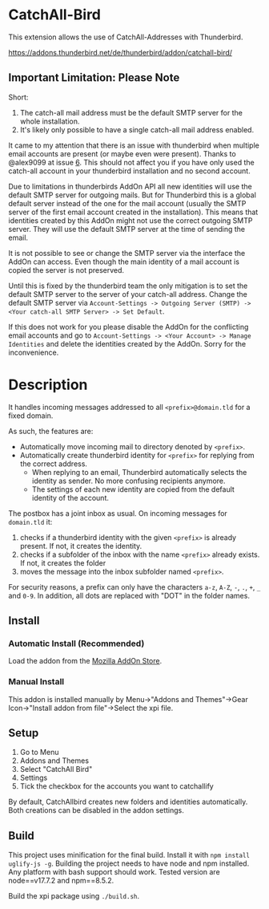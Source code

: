 # CatchAll-Bird
This extension allows the use of CatchAll-Addresses with Thunderbird.

https://addons.thunderbird.net/de/thunderbird/addon/catchall-bird/

## Important Limitation: Please Note
Short:
1. The catch-all mail address must be the default SMTP server for the whole installation.
2. It's likely only possible to have a single catch-all mail address enabled.

It came to my attention that there is an issue with thunderbird when multiple email accounts are present (or maybe even were present). Thanks to @alex9099 at issue [6](https://github.com/Jabb0/CatchAllBird/issues/6).
This should not affect you if you have only used the catch-all account in your thunderbird installation and no second account.

Due to limitations in thunderbirds AddOn API all new identities will use the default SMTP server for outgoing mails. 
But for Thunderbird this is a global default server instead of the one for the mail account (usually the SMTP server of the first email account created in the installation). This means that identities created by this AddOn might not use the correct outgoing SMTP server.
They will use the default SMTP server at the time of sending the email. 

It is not possible to see or change the SMTP server via the interface the AddOn can access. Even though the main identity of a mail account is copied the server is not preserved.

Until this is fixed by the thunderbird team the only mitigation is to set the default SMTP server to the server of your catch-all address.
Change the default SMTP server via `Account-Settings -> Outgoing Server (SMTP) -> <Your catch-all SMTP Server> -> Set Default`.

If this does not work for you please disable the AddOn for the conflicting email accounts and go to `Account-Settings -> <Your Account> -> Manage Identities` and delete the identities created by the AddOn.
Sorry for the inconvenience.

# Description
It handles incoming messages addressed to all `<prefix>@domain.tld` for a fixed domain.

As such, the features are:
- Automatically move incoming mail to directory denoted by `<prefix>`.
- Automatically create thunderbird identity for `<prefix>` for replying from the correct address.
    - When replying to an email, Thunderbird automatically selects the identity as sender. No more confusing recipients anymore.
    - The settings of each new identity are copied from the default identity of the account.

The postbox has a joint inbox as usual.
On incoming messages for `domain.tld` it:
1. checks if a thunderbird identity with the given `<prefix>` is already present. If not, it creates the identity.
2. checks if a subfolder of the inbox with the name `<prefix>` already exists. If not, it creates the folder
3. moves the message into the inbox subfolder named `<prefix>`.

For security reasons, a prefix can only have the characters `a-z`, `A-Z`, `-`, `.`, `+`, `_` and `0-9`. In addition, all dots are replaced with "DOT" in the folder names.

## Install
### Automatic Install (Recommended)
Load the addon from the [Mozilla AddOn Store](https://addons.thunderbird.net/de/thunderbird/addon/catchall-bird/).

### Manual Install
This addon is installed manually by Menu->"Addons and Themes"->Gear Icon->"Install addon from file"->Select the xpi file.

## Setup
1. Go to Menu
2. Addons and Themes
3. Select "CatchAll Bird"
4. Settings
5. Tick the checkbox for the accounts you want to catchallify

By default, CatchAllbird creates new folders and identities automatically. Both creations can be disabled in the addon settings.

## Build
This project uses minification for the final build. Install it with `npm install uglify-js -g`. Building the project needs to have node and npm installed. Any platform with bash support should work. Tested version are node==v17.7.2 and npm==8.5.2.

Build the xpi package using `./build.sh`.